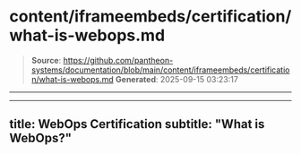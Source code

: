 # content/iframeembeds/certification/what-is-webops.md

> **Source**: https://github.com/pantheon-systems/documentation/blob/main/content/iframeembeds/certification/what-is-webops.md
> **Generated**: 2025-09-15 03:23:17

---

---
title: WebOps Certification
subtitle: "What is WebOps?"
---

<Partial file="certification-guide/what-is-webops.md" />
